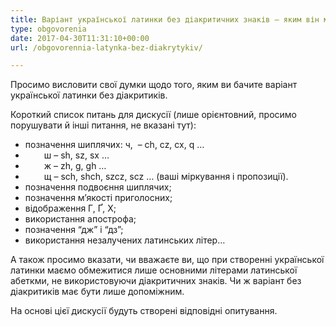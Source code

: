```yaml
---
title: Варіант української латинки без діакритичних знаків – яким він має бути?
type: obgovorenia
date: 2017-04-30T11:31:10+00:00
url: /obgovorennia-latynka-bez-diakrytykiv/

---
```

Просимо висловити свої думки щодо того, яким ви бачите варіант української латинки без діакритиків. <!--more-->

Короткий список питань для дискусії (лише орієнтовний, просимо порушувати й інші питання, не вказані тут):

<ul style="list-style-type: disc;">
  <li>
    позначення шиплячих: ч,  &#8211; ch, cz, cx, q &#8230;
  </li>
  <li style="padding-left: 30px;">
    ш &#8211; sh, sz, sx &#8230;
  </li>
  <li style="padding-left: 30px;">
    ж &#8211; zh, g, gh &#8230;
  </li>
  <li style="padding-left: 30px;">
    щ &#8211; sch, shch, szcz, scz &#8230; (ваші міркування і пропозиції).
  </li>
  <li>
    позначення подвоєння шиплячих;
  </li>
  <li>
    позначення м&#8217;якості приголосних;
  </li>
  <li>
    відображення Г, Ґ, Х;
  </li>
  <li>
    використання апострофа;
  </li>
  <li>
    позначення &#8220;дж&#8221; і &#8220;дз&#8221;;
  </li>
  <li>
    використання незалучених латинських літер&#8230;
  </li>
</ul>

А також просимо вказати, чи вважаєте ви, що при створенні української латинки маємо обмежитися лише основними літерами латинської абеткми, не використовуючи діакритичних знаків. Чи ж варіант без діакритиків має бути лише допоміжним.

На основі цієї дискусії будуть створені відповідні опитування.
